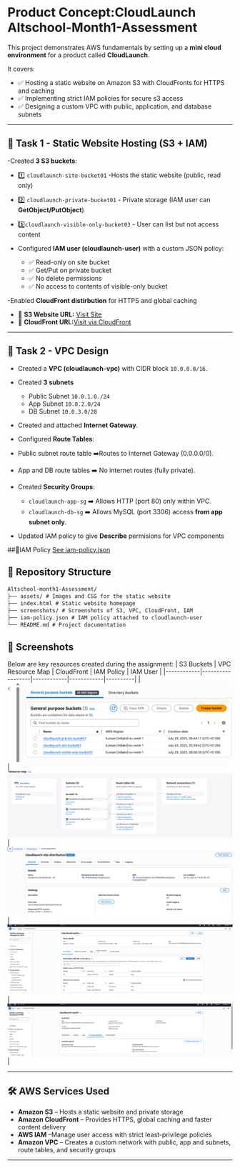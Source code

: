 #  Product Concept:CloudLaunch Altschool-Month1-Assessment

This project demonstrates AWS fundamentals by setting up a **mini cloud environment** for a product called **CloudLaunch**.  

It covers:
- ✅ Hosting a static website on Amazon S3 with CloudFronts for HTTPS and   caching
- ✅ Implementing strict IAM policies for secure s3 access
- ✅ Designing a custom VPC with public, application, and database subnets

----
## 📌 Task 1 - Static Website Hosting (S3 + IAM)
-Created **3 S3 buckets**:
- 1️⃣ `cloudlaunch-site-bucket01` -Hosts the static website (public, read only)
- 2️⃣ `cloudlaunch-private-bucket01` - Private storage (IAM user can **GetObject/PutObject**)
- 3️⃣`cloudlaunch-visible-only-bucket03` - User can list but not access content

- Configured **IAM user (cloudlaunch-user)** with a custom JSON policy:
  - ✅ Read-only on site bucket
  - ✅ Get/Put on private bucket
  - ✅ No delete permissions
  - ✅ No access to contents of visible-only bucket

-Enabled **CloudFront distirbution** for HTTPS and global caching  
- 🔗 **S3 Website URL:** [Visit Site](http://cloudlaunch-site-bucket01.s3-website-eu-west-1.amazonaws.com/)  
- 🔗 **CloudFront URL:**[Visit via CloudFront](https://d3tlbzfxua5xg7.cloudfront.net/)

---
## 📌 Task 2 - VPC Design
- Created a **VPC (cloudlaunch-vpc)** with CIDR block `10.0.0.0/16`.
- Created **3 subnets**
   - Public Subnet `10.0.1.0./24`
   - App Subnet `10.0.2.0/24`
   - DB Subnet `10.0.3.0/28`

- Created and attached **Internet Gateway**.
- Configured **Route Tables**:
 -  Public subnet route table ➡️Routes to Internet Gateway (0.0.0.0/0).
 -  App and DB route tables ➡️ No internet routes (fully private).  

- Created  **Security Groups**:
  - `cloudlaunch-app-sg` ➡️ Allows HTTP (port 80) only within VPC.
  - `cloudlaunch-db-sg` ➡️ Allows MySQL (port 3306) access **from app subnet only**.

- Updated IAM policy to give **Describe** permisions for VPC components

##📄IAM Policy
[See iam-policy.json](./iam-policy.json)

## 📂 Repository Structure
```
Altschool-month1-Assessment/
├── assets/ # Images and CSS for the static website
├── index.html # Static website homepage
├── screenshots/ # Screenshots of S3, VPC, CloudFront, IAM
├── iam-policy.json # IAM policy attached to cloudlaunch-user
└── README.md # Project documentation
```
## 📸 Screenshots
Below are key resources created during the assignment:
| S3 Buckets | VPC Resource Map | CloudFront | IAM Policy | IAM User |
|------------|------------------|------------|------------|----------|
| ![S3](./screenshots/s3-buckets.png) | ![VPC](./screenshots/vpc-resource-map.png) | ![CF](./screenshots/cloud-front.png) | ![Policy](./screenshots/iam-policy.png) | ![User](./screenshots/iam-user.png) |

---

## 🛠️ AWS Services Used
- **Amazon S3** – Hosts a static website and private storage  
- **Amazon CloudFront** – Provides HTTPS, global caching and faster content     delivery  
- **AWS IAM** –Manage user access with strict least-privilege policies  
- **Amazon VPC** – Creates a custom network with public, app and subnets, route tables, and security groups  

---



